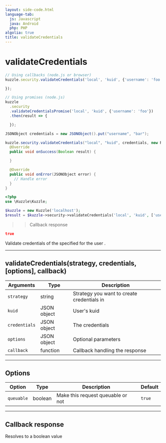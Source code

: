 ```yaml
---
layout: side-code.html
language-tab:
  js: Javascript
  java: Android
  php: PHP
algolia: true
title: validateCredentials
---
```


# validateCredentials

```js
// Using callbacks (node.js or browser)
kuzzle.security.validateCredentials('local', 'kuid', {'username': 'foo'}, function (error, result) {

});

// Using promises (node.js)
kuzzle
  .security
  .validateCredentialsPromise('local', 'kuid', {'username': 'foo'})
  .then(result => {

  });
```

```java
JSONObject credentials = new JSONObject().put("username", "bar");

kuzzle.security.validateCredentials("local", "kuid", credentials, new ResponseListener<Boolean>() {
  @Override
  public void onSuccess(Boolean result) {

  }

  @Override
  public void onError(JSONObject error) {
    // Handle error
  }
}
```

```php
<?php
use \Kuzzle\Kuzzle;

$kuzzle = new Kuzzle('localhost');
$result = $kuzzle->security->validateCredentials('local', 'kuid', ['username' => 'foo']);
```

>> Callback response

```json
true
```

Validate credentials of the specified <strategy> for the user <kuid>.

---

## validateCredentials(strategy, credentials, [options], callback)

| Arguments | Type | Description
|-----------|------|------------
| `strategy` | string | Strategy you want to create credentials in
| `kuid` | JSON object | User's kuid
| `credentials` | JSON object | The credentials
| `options` | JSON object | Optional parameters
| `callback`| function | Callback handling the response

---

## Options

| Option | Type | Description | Default
|--------|------|-------------|---------
| `queuable` | boolean | Make this request queuable or not  | `true`

---

## Callback response

Resolves to a boolean value

